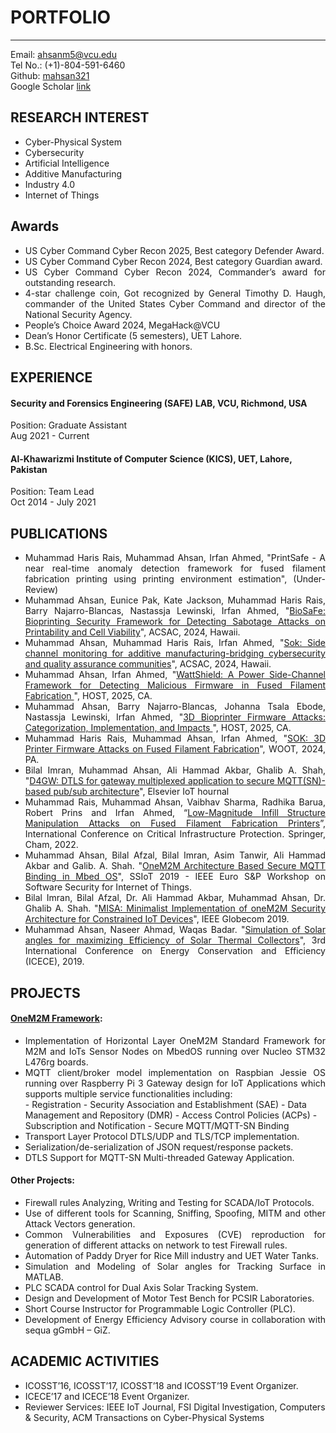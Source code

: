# PORTFOLIO

---
Email: [ahsanm5@vcu.edu](mailto:ahsanm5@vcu.edu)
<br>
Tel No.: (+1)-804-591-6460
<br>
Github: [mahsan321](https://github.com/mahsan321)
<br>
Google Scholar [link](https://scholar.google.com/citations?user=he1clHEAAAAJ&hl=en&oi=sra)


## RESEARCH INTEREST  
* Cyber-Physical System
* Cybersecurity
* Artificial Intelligence
* Additive Manufacturing
* Industry 4.0
* Internet of Things

## Awards
* <div style="text-align: justify">US Cyber Command Cyber Recon 2025, Best category Defender Award.</div>
* US Cyber Command Cyber Recon 2024, Best category Guardian award.
* <div style="text-align: justify">US Cyber Command Cyber Recon 2024, Commander’s award for outstanding research.</div>
* <div style="text-align: justify"> 4-star challenge coin, Got recognized by General Timothy D. Haugh, commander of the United States Cyber Command and director of the National Security Agency.</div>
* People’s Choice Award 2024, MegaHack@VCU
* Dean’s Honor Certificate (5 semesters), UET Lahore.
* B.Sc. Electrical Engineering with honors.

## EXPERIENCE
#### Security and Forensics Engineering (SAFE) LAB, VCU, Richmond, USA
Position: Graduate Assistant
<br>
Aug 2021 - Current
#### Al-Khawarizmi Institute of Computer Science (KICS), UET, Lahore, Pakistan 
Position: Team Lead
<br>
Oct 2014 - July 2021

## PUBLICATIONS
* <div style="text-align: justify"> Muhammad Haris Rais, Muhammad Ahsan, Irfan Ahmed, "PrintSafe - A near real-time anomaly detection framework for fused filament fabrication printing using printing environment estimation", (Under-Review)</div>
* <div style="text-align: justify"> Muhammad Ahsan, Eunice Pak, Kate Jackson, Muhammad Haris Rais, Barry Najarro-Blancas, Nastassja Lewinski, Irfan Ahmed, "<a href="https://ieeexplore.ieee.org/document/10917538/">BioSaFe: Bioprinting Security Framework for Detecting Sabotage Attacks on Printability and Cell Viability</a>", ACSAC, 2024, Hawaii.</div>
* <div style="text-align: justify"> Muhammad Ahsan, Muhammad Haris Rais, Irfan Ahmed, "<a href="https://ieeexplore.ieee.org/document/10190501/">Sok: Side channel monitoring for additive manufacturing-bridging cybersecurity and quality assurance communities</a>", ACSAC, 2024, Hawaii.</div>
* <div style="text-align: justify"> Muhammad Ahsan, Irfan Ahmed, "<a href="https://ieeexplore.ieee.org/abstract/document/11050063">WattShield: A Power Side-Channel Framework for Detecting Malicious Firmware in Fused Filament Fabrication </a>", HOST, 2025, CA.</div>
* <div style="text-align: justify"> Muhammad Ahsan, Barry Najarro-Blancas, Johanna Tsala Ebode, Nastassja Lewinski, Irfan Ahmed, "<a href="https://ieeexplore.ieee.org/document/11050047">3D Bioprinter Firmware Attacks: Categorization, Implementation, and Impacts </a>", HOST, 2025, CA.</div>
* <div style="text-align: justify"> Muhammad Haris Rais, Muhammad Ahsan, Irfan Ahmed, "<a href="https://www.usenix.org/conference/woot24/presentation/rais">SOK: 3D Printer Firmware Attacks on Fused Filament Fabrication</a>", WOOT, 2024, PA.</div>
* <div style="text-align: justify"> Bilal Imran, Muhammad Ahsan, Ali Hammad Akbar, Ghalib A. Shah, "<a href="https://www.sciencedirect.com/science/article/pii/S2542660524001136">D4GW: DTLS for gateway multiplexed application to secure MQTT(SN)-based pub/sub architecture</a>", Elsevier IoT hournal</div>
* <div style="text-align: justify"> Muhammad Rais, Muhammad Ahsan, Vaibhav Sharma, Radhika Barua, Robert Prins and Irfan Ahmed, “<a href="https://link.springer.com/chapter/10.1007/978-3-031-20137-0_8">Low-Magnitude Infill Structure Manipulation Attacks on Fused Filament Fabrication Printers</a>”, International Conference on Critical Infrastructure Protection. Springer, Cham, 2022.</div>
* <div style="text-align: justify"> Muhammad Ahsan, Bilal Afzal, Bilal Imran, Asim Tanwir, Ali Hammad Akbar and Galib. A. Shah. "<a href="https://ieeexplore.ieee.org/abstract/document/8802473">OneM2M Architecture Based Secure MQTT Binding in Mbed OS</a>", SSIoT 2019 - IEEE Euro S&P Workshop on Software Security for Internet of Things.</div>
* <div style="text-align: justify"> Bilal Imran, Bilal Afzal, Dr. Ali Hammad Akbar, Muhammad Ahsan, Dr. Ghalib A. Shah. "<a href = "https://ieeexplore.ieee.org/abstract/document/9013863">MISA: Minimalist Implementation of oneM2M Security Architecture for Constrained IoT Devices</a>", IEEE Globecom 2019.</div>
* <div style="text-align: justify"> Muhammad Ahsan, Naseer Ahmad, Waqas Badar. "<a href="https://ieeexplore.ieee.org/abstract/document/8921376">Simulation of Solar angles for maximizing Efficiency of Solar Thermal Collectors</a>", 3rd International Conference on Energy Conservation and Efficiency (ICECE), 2019.</div>



## PROJECTS
#### [OneM2M Framework](https://github.com/AikM2M):
* <div style="text-align: justify">Implementation of Horizontal Layer OneM2M Standard Framework for M2M and IoTs Sensor Nodes on MbedOS running over Nucleo STM32 L476rg boards.</div>
* <div style="text-align: justify">MQTT client/broker model implementation on Raspbian Jessie OS running over Raspberry Pi 3 Gateway design for IoT Applications which supports multiple service functionalities including:</div>
    - Registration
    - Security Association and Establishment (SAE)
    - Data Management and Repository (DMR)
    - Access Control Policies (ACPs)
    - Subscription and Notification
    - Secure MQTT/MQTT-SN Binding
* Transport Layer Protocol DTLS/UDP and TLS/TCP implementation.
* Serialization/de-serialization of JSON request/response packets.
* DTLS Support for MQTT-SN Multi-threaded Gateway Application.

#### Other Projects:
* <div style="text-align: justify">Firewall rules Analyzing, Writing and Testing for SCADA/IoT Protocols. </div>
* <div style="text-align: justify">Use of different tools for Scanning, Sniffing, Spoofing, MITM and other Attack Vectors generation. </div>
* <div style="text-align: justify">Common Vulnerabilities and Exposures (CVE) reproduction for generation of different attacks on network to test Firewall rules. </div>
* <div style="text-align: justify">Automation of Paddy Dryer for Rice Mill industry and UET Water Tanks. </div>
* <div style="text-align: justify">Simulation and Modeling of Solar angles for Tracking Surface in MATLAB. </div>
* <div style="text-align: justify">PLC SCADA control for Dual Axis Solar Tracking System. </div>
* <div style="text-align: justify">Design and Development of Motor Test Bench for PCSIR Laboratories. </div>
* <div style="text-align: justify">Short Course Instructor for Programmable Logic Controller (PLC). </div>
* <div style="text-align: justify">Development of Energy Efficiency Advisory course in collaboration with sequa gGmbH – GiZ. </div>

## ACADEMIC ACTIVITIES
* ICOSST’16, ICOSST’17, ICOSST’18 and ICOSST’19 Event Organizer.
* ICECE’17 and ICECE’18 Event Organizer.
* Reviewer Services: IEEE IoT Journal, FSI Digital Investigation, Computers & Security, ACM Transactions on Cyber-Physical Systems
